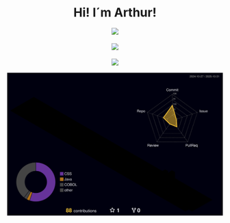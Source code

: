 <div align="center">

# Hi! I´m Arthur!

![](https://github-readme-stats.vercel.app/api?username=aarthurcreis&theme=dark&hide_border=false&include_all_commits=false&count_private=false)<br/><br/>
![](https://nirzak-streak-stats.vercel.app/?user=aarthurcreis&theme=dark&hide_border=false)<br/><br/>
![](https://github-readme-stats.vercel.app/api/top-langs/?username=aarthurcreis&theme=dark&hide_border=false&include_all_commits=false&count_private=false&layout=compact)

![3D Contributions](./profile-3d-contrib/profile-night-rainbow.svg)

</div>
